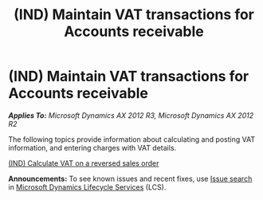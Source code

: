 ﻿---
title: (IND) Maintain VAT transactions for Accounts receivable
TOCTitle: (IND) Maintain VAT transactions for Accounts receivable
ms:assetid: 3face482-8444-4a1e-a408-8cc8c1b1d039
ms:mtpsurl: https://technet.microsoft.com/en-us/library/JJ664642(v=AX.60)
ms:contentKeyID: 49385721
ms.date: 04/18/2014
mtps_version: v=AX.60
---

# (IND) Maintain VAT transactions for Accounts receivable 


_**Applies To:** Microsoft Dynamics AX 2012 R3, Microsoft Dynamics AX 2012 R2_

The following topics provide information about calculating and posting VAT information, and entering charges with VAT details.

[(IND) Calculate VAT on a reversed sales order](ind-calculate-vat-on-a-reversed-sales-order.md)

  
**Announcements:** To see known issues and recent fixes, use [Issue search](http://go.microsoft.com/fwlink/?linkid=389258) in [Microsoft Dynamics Lifecycle Services](http://go.microsoft.com/fwlink/?linkid=306505) (LCS).

